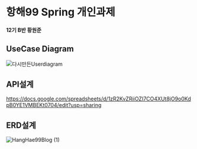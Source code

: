 # 항해99 Spring 개인과제
#### 12기 B반 황원준

## UseCase Diagram
![다시만든Userdiagram](https://user-images.githubusercontent.com/122272525/218911392-05665abd-f080-4856-8c16-80ecfb9f261a.png)


## API설계
https://docs.google.com/spreadsheets/d/1zR2KvZRiiOZI7CO4XUt8jO9o0KdpB0YE1VMBEKt0704/edit?usp=sharing

## ERD설계
![HangHae99Blog (1)](https://user-images.githubusercontent.com/122272525/218911345-fc9024cf-fbaf-4787-b60d-39b1fc620768.png)
